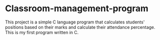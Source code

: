 # Classroom-management-program
This project is a simple C language program that calculates students' positions based on their marks and calculate their attendance percentage. This is my first program written in C.
